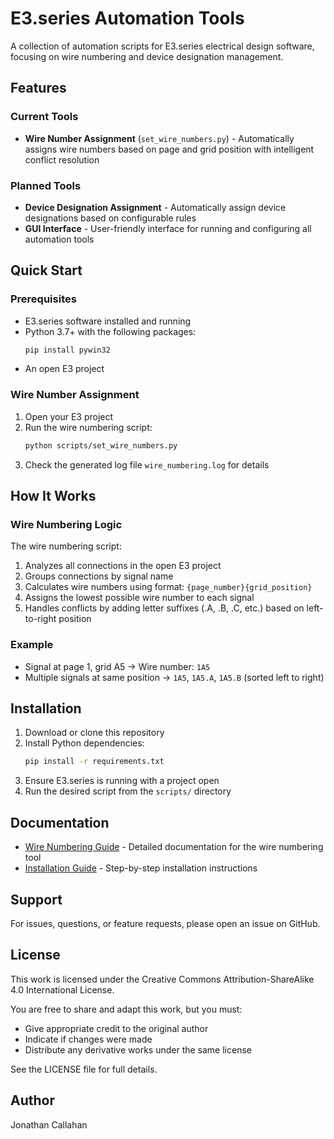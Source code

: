 # E3.series Automation Tools

A collection of automation scripts for E3.series electrical design software, focusing on wire numbering and device designation management.

## Features

### Current Tools
- **Wire Number Assignment** (`set_wire_numbers.py`) - Automatically assigns wire numbers based on page and grid position with intelligent conflict resolution

### Planned Tools
- **Device Designation Assignment** - Automatically assign device designations based on configurable rules
- **GUI Interface** - User-friendly interface for running and configuring all automation tools

## Quick Start

### Prerequisites
- E3.series software installed and running
- Python 3.7+ with the following packages:
  ```bash
  pip install pywin32
  ```
- An open E3 project

### Wire Number Assignment

1. Open your E3 project
2. Run the wire numbering script:
   ```bash
   python scripts/set_wire_numbers.py
   ```
3. Check the generated log file `wire_numbering.log` for details

## How It Works

### Wire Numbering Logic
The wire numbering script:
1. Analyzes all connections in the open E3 project
2. Groups connections by signal name
3. Calculates wire numbers using format: `{page_number}{grid_position}`
4. Assigns the lowest possible wire number to each signal
5. Handles conflicts by adding letter suffixes (.A, .B, .C, etc.) based on left-to-right position

### Example
- Signal at page 1, grid A5 → Wire number: `1A5`
- Multiple signals at same position → `1A5`, `1A5.A`, `1A5.B` (sorted left to right)

## Installation

1. Download or clone this repository
2. Install Python dependencies:
   ```bash
   pip install -r requirements.txt
   ```
3. Ensure E3.series is running with a project open
4. Run the desired script from the `scripts/` directory

## Documentation

- [Wire Numbering Guide](docs/wire_numbering.md) - Detailed documentation for the wire numbering tool
- [Installation Guide](docs/installation.md) - Step-by-step installation instructions

## Support

For issues, questions, or feature requests, please open an issue on GitHub.

## License

This work is licensed under the Creative Commons Attribution-ShareAlike 4.0 International License.

You are free to share and adapt this work, but you must:
- Give appropriate credit to the original author
- Indicate if changes were made
- Distribute any derivative works under the same license

See the LICENSE file for full details.

## Author

Jonathan Callahan
